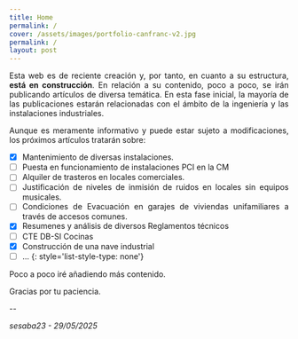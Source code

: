 ```yaml
---
title: Home
permalink: /
cover: /assets/images/portfolio-canfranc-v2.jpg
permalink: /
layout: post
---
```


<div markdown=1 style="text-align: justify">

Esta web es de reciente creación y, por tanto, en cuanto a su estructura, **está en construcción**.
En relación a su contenido, poco a poco, se irán publicando artículos de diversa temática.
En esta fase inicial, la mayoría de las publicaciones estarán relacionadas con el ámbito
de la ingeniería y las instalaciones industriales.

Aunque es meramente informativo y puede estar sujeto a modificaciones, los próximos
artículos tratarán sobre:

- [x] Mantenimiento de diversas instalaciones.
- [ ] Puesta en funcionamiento de instalaciones PCI en la CM
- [ ] Alquiler de trasteros en locales comerciales.
- [ ] Justificación de niveles de inmisión de ruidos en locales sin equipos musicales.
- [ ] Condiciones de Evacuación en garajes de viviendas unifamiliares a través de accesos comunes.
- [x] Resumenes y análisis de diversos Reglamentos técnicos
- [ ] CTE DB-SI Cocinas
- [x] Construcción de una nave industrial 
- [ ] ...
{: style='list-style-type: none'}

Poco a poco iré añadiendo más contenido.

Gracias por tu paciencia.

</div>

--

*sesaba23 - 29/05/2025*